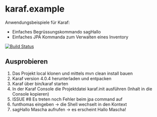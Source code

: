 # karaf.example


Anwendungsbeispiele für Karaf:

* Einfaches Begrüssungskommando sagHallo
* Einfaches JPA Kommanda zum Verwalten eines Inventory

[![Build Status](https://travis-ci.org/FunThomas424242/karaf.example.svg?branch=master)](https://travis-ci.org/FunThomas424242/karaf.example)

## Ausprobieren

1. Das Projekt local klonen und mittels mvn clean install bauen
1. Karaf version 4.0.4 herunterladen und entpacken
1. Karaf über bin/karaf starten
1. In der Karaf Console die Projektdatei karaf.init ausführen (Inhalt in die Console kopieren)
1. ISSUE #8 Es treten noch Fehler beim jpa command auf
1. funthomas eingeben -> die Shell wechselt in den Kontext
1. sagHallo Mascha aufrufen -> es erscheint Hallo Mascha!


